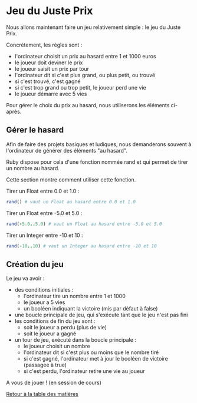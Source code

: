 # Jeu du Juste Prix

Nous allons maintenant faire un jeu relativement simple : le jeu du Juste Prix.

Concrètement, les règles sont :
- l'ordinateur choisit un prix au hasard entre 1 et 1000 euros
- le joueur doit deviner le prix
- le joueur saisit un prix par tour
- l'ordinateur dit si c'est plus grand, ou plus petit, ou trouvé
- si c'est trouvé, c'est gagné
- si c'est trop grand ou trop petit, le joueur perd une vie
- le joueur démarre avec 5 vies

Pour gérer le choix du prix au hasard, nous utiliserons les éléments ci-après.

## Gérer le hasard

Afin de faire des projets basiques et ludiques, nous demanderons souvent à l'ordinateur de générer des éléments "au hasard".

Ruby dispose pour cela d'une fonction nommée rand et qui permet de tirer un nombre au hasard.

Cette section montre comment utiliser cette fonction.

Tirer un Float entre 0.0 et 1.0 :

```ruby
rand() # vaut un Float au hasard entre 0.0 et 1.0
```

Tirer un Float entre -5.0 et 5.0 :

```ruby
rand(-5.0..5.0) # vaut un Float au hasard entre -5.0 et 5.0
```

Tirer un Integer entre -10 et 10 :

```ruby
rand(-10..10) # vaut un Integer au hasard entre -10 et 10
```

## Création du jeu

Le jeu va avoir :
- des conditions initiales :
    - l'ordinateur tire un nombre entre 1 et 1000
    - le joueur a 5 vies
    - un booléen indiquant la victoire (mis par défaut à false)
- une boucle principale de jeu, qui s'exécute tant que le jeu n'est pas fini
- les conditions de fin du jeu sont :
    - soit le joueur a perdu (plus de vie)
    - soit le joueur a gagné
- un tour de jeu, exécuté dans la boucle principale :
    - le joueur choisit un nombre
    - l'ordinateur dit si c'est plus ou moins que le nombre tiré
    - si c'est gagné, l'ordinateur met à jour le booléen de victoire (passagee à true)
    - si c'est perdu, l'ordinateur retire une vie au joueur

A vous de jouer ! (en session de cours)


[Retour à la table des matières](../../../)
